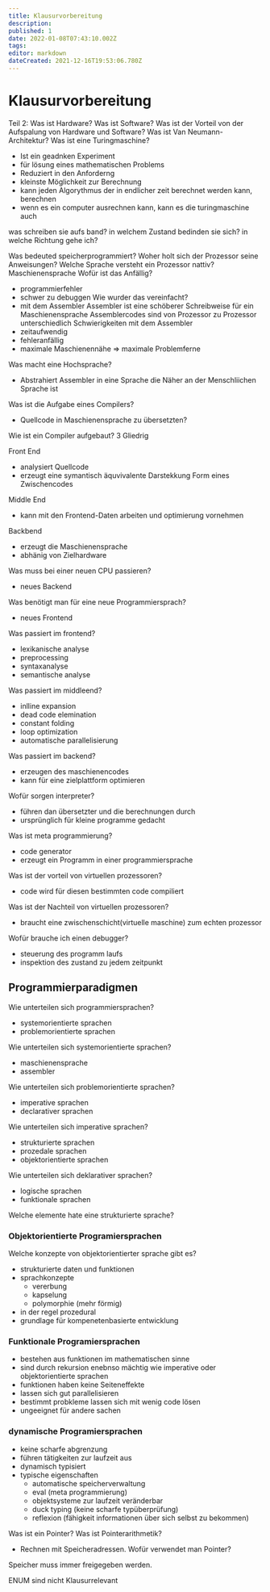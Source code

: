 ```yaml
---
title: Klausurvorbereitung
description: 
published: 1
date: 2022-01-08T07:43:10.002Z
tags: 
editor: markdown
dateCreated: 2021-12-16T19:53:06.780Z
---
```


# Klausurvorbereitung

Teil 2:
Was ist Hardware?
Was ist Software?
Was ist der Vorteil von der Aufspalung von Hardware und Software?
Was ist Van Neumann-Architektur?
Was ist eine Turingmaschine?
- Ist ein geadnken Experiment
- für lösung eines mathematischen Problems
- Reduziert in den Anforderng
- kleinste Möglichkeit zur Berechnung
- kann jeden Algorythmus der in endlicher zeit berechnet werden kann, berechnen
- wenn es ein computer ausrechnen kann, kann es die turingmaschine auch

was schreiben sie aufs band?
in welchem Zustand bedinden sie sich?
in welche Richtung gehe ich?

Was bedeuted speicherprogrammiert?
Woher holt sich der Prozessor seine Anweisungen?
Welche Sprache versteht ein Prozessor nattiv?
Maschienensprache
Wofür ist das Anfällig?
- programmierfehler
- schwer zu debuggen
Wie wurder das vereinfacht?
- mit dem Assembler
Assembler ist eine schöberer Schreibweise für ein Maschienensprache
Assemblercodes sind von Prozessor zu Prozessor unterschiedlich
Schwierigkeiten mit dem Assembler
- zeitaufwendig
- fehleranfällig
- maximale Maschienennähe => maximale Problemferne

Was macht eine Hochsprache?
- Abstrahiert Assembler in eine Sprache die Näher an der Menschliichen Sprache ist

Was ist die Aufgabe eines Compilers?
- Quellcode in Maschienensprache zu übersetzten?

Wie ist ein Compiler aufgebaut?
3 Gliedrig

Front End
- analysiert Quellcode
- erzeugt eine symantisch äquvivalente Darstekkung Form eines Zwischencodes

Middle End
- kann mit den Frontend-Daten arbeiten und optimierung vornehmen

Backbend
- erzeugt die Maschienensprache
- abhänig von Zielhardware

Was muss bei einer neuen CPU passieren?
- neues Backend

Was benötigt man für eine neue Programmiersprach?
- neues Frontend

Was passiert im frontend?
- lexikanische analyse
- preprocessing
- syntaxanalyse
- semantische analyse

Was passiert im middleend?
- inlline expansion
- dead code elemination
- constant folding
- loop optimization
- automatische parallelisierung

Was passiert im backend?
- erzeugen des maschienencodes
- kann für eine zielplattform optimieren

Wofür sorgen interpreter?
- führen dan übersetzter und die berechnungen durch
- ursprünglich für kleine programme gedacht

Was ist meta programmierung?
- code generator
- erzeugt ein Programm in einer programmiersprache

Was ist der vorteil von virtuellen prozessoren?
- code wird für diesen bestimmten code compiliert

Was ist der Nachteil von virtuellen prozessoren?
- braucht eine zwischenschicht(virtuelle maschine) zum echten prozessor

Wofür brauche ich einen debugger?
- steuerung des programm laufs
- inspektion des zustand zu jedem zeitpunkt


## Programmierparadigmen

Wie unterteilen sich programmiersprachen?
- systemorientierte sprachen
- problemorientierte sprachen

Wie unterteilen sich systemorientierte sprachen?
- maschienensprache
- assembler

Wie unterteilen sich problemorientierte sprachen?
- imperative sprachen
- declarativer sprachen

Wie unterteilen sich imperative sprachen?
- strukturierte sprachen
- prozedale sprachen
- objektorientierte sprachen

Wie unterteilen sich deklarativer sprachen?
- logische sprachen
- funktionale sprachen

Welche elemente hate eine strukturierte sprache?

### Objektorientierte Programiersprachen

Welche konzepte von objektorientierter sprache gibt es?
- strukturierte daten und funktionen
- sprachkonzepte
	- vererbung
	- kapselung
	- polymorphie (mehr förmig)
- in der regel prozedural
- grundlage für kompenetenbasierte entwicklung


### Funktionale Programiersprachen
- bestehen aus funktionen im mathematischen sinne
- sind durch rekursion enebnso mächtig wie imperative oder objektorientierte sprachen
- funktionen haben keine Seiteneffekte
- lassen sich gut parallelisieren
- bestimmt probkleme lassen sich mit wenig code lösen
- ungeeignet für andere sachen


### dynamische Programiersprachen
- keine scharfe abgrenzung
- führen tätigkeiten zur laufzeit aus
- dynamisch typisiert
- typische eigenschaften
	- automatische speicherverwaltung
	- eval (meta programmierung)
	- objektsysteme zur laufzeit veränderbar
	- duck typing (keine scharfe typüberprüfung)
	- reflexion (fähigkeit informationen über sich selbst zu bekommen)



Was ist ein Pointer?
Was ist Pointerarithmetik?
- Rechnen mit Speicheradressen. 
Wofür verwendet man Pointer?

Speicher muss immer freigegeben werden.

ENUM sind nicht Klausurrelevant